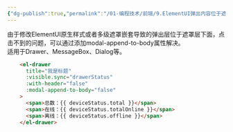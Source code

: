 ```yaml
---
{"dg-publish":true,"permalink":"/01-编程技术/前端/9.ElementUI弹出内容位于遮罩之下的问题/","dgPassFrontmatter":true,"created":"2023-10-27T09:00:35.319+08:00","updated":"2023-12-27T08:56:14.000+08:00"}
---
```



由于修改ElementUI原生样式或者多级遮罩嵌套导致的弹出层位于遮罩层下面，点击不到的问题，可以通过添加modal-append-to-body属性解决。<br />
适用于Drawer、MessageBox、Dialog等。

```html
    <el-drawer
      title="我是标题"
      :visible.sync="drawerStatus"
      :with-header="false"
      :modal-append-to-body="false"
    >
      <span>总数：{{ deviceStatus.total }}</span>
      <span>在线：{{ deviceStatus.totalOnline }}</span>
      <span>离线：{{ deviceStatus.offline }}</span>
    </el-drawer>
```

